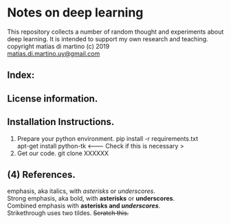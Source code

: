 # Notes on deep learning  

This repository collects a number of random thought and experiments about deep learning. It is intended to support my own research and teaching.  
copyright matias di martino (c) 2019    
matias.di.martino.uy@gmail.com  


## Index:


## License information.

## Installation Instructions.
1. Prepare your python environment.
pip install -r requirements.txt  
apt-get install python-tk    <--- Check if this is necessary >  
2. Get our code.
git clone XXXXXX  

## (4) References.

emphasis, aka italics, with *asterisks* or _underscores_.  
Strong emphasis, aka bold, with **asterisks** or __underscores__.  
Combined emphasis with **asterisks and _underscores_**.  
Strikethrough uses two tildes. ~~Scratch this.~~  

